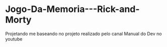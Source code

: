 # Jogo-Da-Memoria---Rick-and-Morty
Projetando me baseando no projeto realizado pelo canal Manual do Dev no youtube
